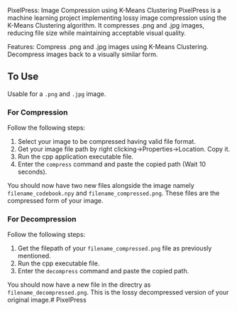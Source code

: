 PixelPress: Image Compression using K-Means Clustering
PixelPress is a machine learning project implementing lossy image compression using the K-Means Clustering algorithm. It compresses .png and .jpg images, reducing file size while maintaining acceptable visual quality.

Features:
Compress .png and .jpg images using K-Means Clustering.
Decompress images back to a visually similar form.
## To Use
Usable for a `.png` and `.jpg` image.

### For Compression
Follow the following steps:
1. Select your image to be compressed having valid file format.
2. Get your image file path by right clicking->Properties->Location. Copy it.
3. Run the cpp application executable file.
4. Enter the `compress` command and paste the copied path (Wait 10 seconds).

You should now have two new files alongside the image namely `filename_codebook.npy` and `filename_compressed.png`.
These files are the compressed form of your image.

### For Decompression
Follow the following steps:
1. Get the filepath of your `filename_compressed.png` file as previously mentioned.
2. Run the cpp executable file.
3. Enter the `decompress` command and paste the copied path.

You should now have a new file in the directry as `filename_decompressed.png`.
This is the lossy decompressed version of your original image.#   P i x e l P r e s s 
 
 
